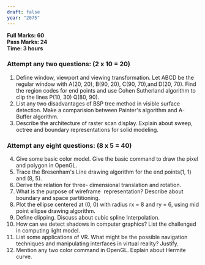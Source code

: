 ```yaml
---
draft: false
year: "2075"
---
```


**Full Marks: 60**\
**Pass Marks: 24**\
**Time: 3 hours**

### Attempt any two questions: (2 x 10 = 20)

1. Define window, viewport and viewing transformation. Let ABCD be the regular window with A(20, 20),
   B(90, 20), C(90, 70),and D(20, 70). Find the region codes for end points and use Cohen Sutherland algorithm
   to clip the lines P(10, 30) Q(80, 90).
2. List any two disadvantages of BSP tree method in visible surface detection. Make a comparision between
   Painter's algorithm and A- Buffer algorithm.
3. Describe the architecture of raster scan display. Explain about sweep, octree and boundary
   representations for solid modeling.

### Attempt any eight questions: (8 x 5 = 40)

4. Give some basic color model. Give the basic command to draw the pixel and polygon in OpenGL.
5. Trace the Bresenham's Line drawing algorithm for the end points(1, 1) and (8, 5).
6. Derive the relation for three- dimensional translation and rotation.
7. What is the purpose of wireframe  representation? Describe about boundary and space partitioning.
8. Plot the ellipse centered at (0, 0) with radius rx = 8 and ry = 6, using mid point ellipse drawing algorithm.
9. Define clipping. Discuss about cubic spline Interpolation.
10. How can we detect shadows in computer graphics? List the challenged in computing light model.
11. List some applications of VR. What might be the possible navigation techniques and manipulating
    interfaces in virtual reality? Justify.
12. Mention any two color command in OpenGL. Explain about Hermite curve.
